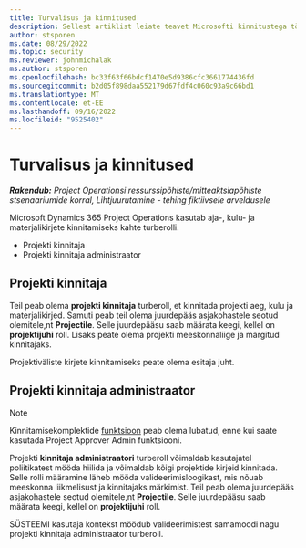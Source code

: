 ```yaml
---
title: Turvalisus ja kinnitused
description: Sellest artiklist leiate teavet Microsofti kinnitustega töötamise turbehäälestuse kohta Dynamics 365 Project Operations.
author: stsporen
ms.date: 08/29/2022
ms.topic: security
ms.reviewer: johnmichalak
ms.author: stsporen
ms.openlocfilehash: bc33f63f66bdcf1470e5d9386cfc3661774436fd
ms.sourcegitcommit: b2d05f898daa552179d67fdf4c060c93a9c66bd1
ms.translationtype: MT
ms.contentlocale: et-EE
ms.lasthandoff: 09/16/2022
ms.locfileid: "9525402"
---
```

# <a name="security-and-approvals"></a>Turvalisus ja kinnitused

_**Rakendub:** Project Operationsi ressurssipõhiste/mitteaktsiapõhiste stsenaariumide korral,  Lihtjuurutamine - tehing fiktiivsele arveldusele_

Microsoft Dynamics 365 Project Operations kasutab aja-, kulu- ja materjalikirjete kinnitamiseks kahte turberolli.

- Projekti kinnitaja
- Projekti kinnitaja administraator

## <a name="project-approver"></a>Projekti kinnitaja

Teil peab olema **projekti kinnitaja** turberoll, et kinnitada projekti aeg, kulu ja materjalikirjed. Samuti peab teil olema juurdepääs asjakohastele seotud olemitele,nt **Projectile**. Selle juurdepääsu saab määrata keegi, kellel on **projektijuhi** roll. Lisaks peate olema projekti meeskonnaliige ja märgitud kinnitajaks.

Projektiväliste kirjete kinnitamiseks peate olema esitaja juht.

## <a name="project-approver-admin"></a>Projekti kinnitaja administraator

> [!NOTE]
> Kinnitamisekomplektide [funktsioon](approval-sets.md) peab olema lubatud, enne kui saate kasutada Project Approver Admin funktsiooni.

Projekti **kinnitaja administraatori** turberoll võimaldab kasutajatel poliitikatest mööda hiilida ja võimaldab kõigi projektide kirjeid kinnitada. Selle rolli määramine läheb mööda valideerimisloogikast, mis nõuab meeskonna liikmelisust ja kinnitajaks märkimist. Teil peab olema juurdepääs asjakohastele seotud olemitele,nt **Projectile**. Selle juurdepääsu saab määrata keegi, kellel on **projektijuhi** roll.

SÜSTEEMI kasutaja kontekst möödub valideerimistest samamoodi nagu projekti kinnitaja administraator turberoll.

